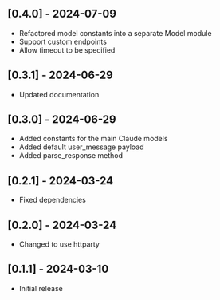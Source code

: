 ## [0.4.0] - 2024-07-09
- Refactored model constants into a separate Model module
- Support custom endpoints
- Allow timeout to be specified

## [0.3.1] - 2024-06-29
- Updated documentation
 
## [0.3.0] - 2024-06-29

- Added constants for the main Claude models
- Added default user_message payload
- Added parse_response method

## [0.2.1] - 2024-03-24

- Fixed dependencies

## [0.2.0] - 2024-03-24

- Changed to use httparty

## [0.1.1] - 2024-03-10

- Initial release
